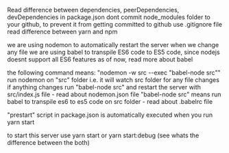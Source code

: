 Read difference between dependencies, peerDependencies, devDependencies in package.json
dont commit node_modules folder to your github, to prevent it from getting committed to github use .gitignore file
read difference between yarn and npm

we are using nodemon to automatically restart the server when we change any file
we are using babel to transpile ES6 code to ES5 code, since nodejs doesnt support all ES6 features as of now, read more about babel

the following command means: "nodemon -w src --exec \"babel-node src\""
run nodemon on "src" folder i.e. it will watch src folder for any file changes if anything changes run "babel-node src" and restart the server with src/index.js file - read about nodemon.json file
"babel-node src" means run babel to transpile es6 to es5 code on src folder - read about .babelrc file 


"prestart" script in package.json is automatically executed when you run yarn start


to start this server use yarn start or yarn start:debug (see whats the difference between the both)